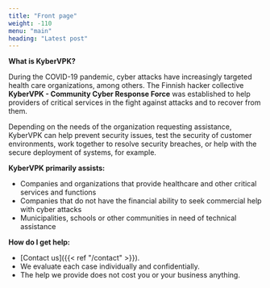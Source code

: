 ```yaml
---
title: "Front page"
weight: -110
menu: "main"
heading: "Latest post"
---
```

**What is KyberVPK?**

During the COVID-19 pandemic, cyber attacks have increasingly targeted health care organizations, among others. The Finnish hacker collective **KyberVPK - Community Cyber Response Force** was established to help providers of critical services in the fight against attacks and to recover from them.

Depending on the needs of the organization requesting assistance, KyberVPK can help prevent security issues, test the security of customer environments, work together to resolve security breaches, or help with the secure deployment of systems, for example.

**KyberVPK primarily assists:**

* Companies and organizations that provide healthcare and other critical services and functions
* Companies that do not have the financial ability to seek commercial help with cyber attacks
* Municipalities, schools or other communities in need of technical assistance

**How do I get help:**

* [Contact us]({{< ref "/contact" >}}).
* We evaluate each case individually and confidentially.
* The help we provide does not cost you or your business anything.
